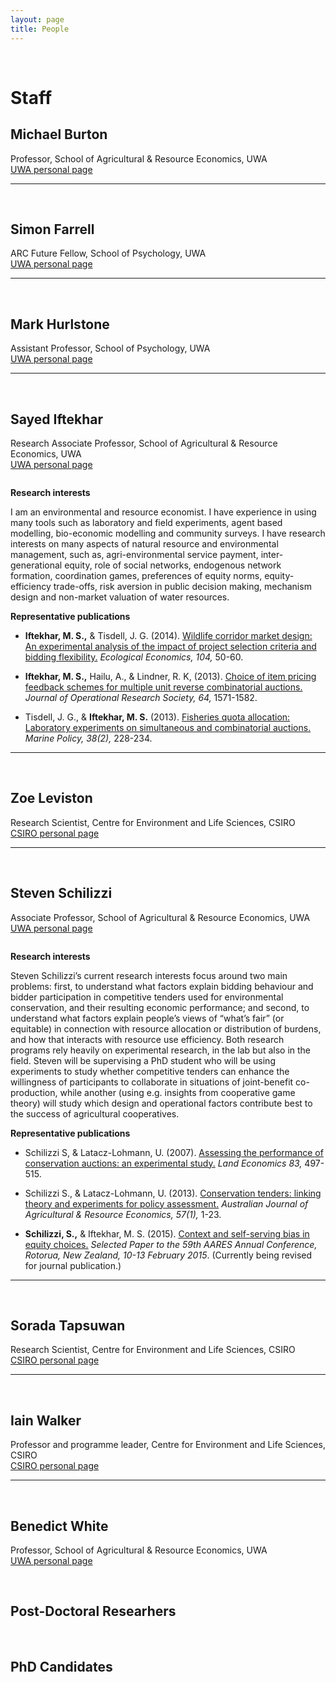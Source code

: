 ```yaml
---
layout: page
title: People
---
```




<br>

# Staff

## Michael Burton 
Professor, School of Agricultural & Resource Economics, UWA
<br> <a href="http://www.uwa.edu.au/people/michael.burton">UWA personal page</a>

-----
<br>


## Simon Farrell 
ARC Future Fellow, School of Psychology, UWA
<br> <a href="http://www.psychology.uwa.edu.au/contact/staff?type=profile&dn=cn%3DSimon%20Farrell%2Cou%3DResearch%20Section%20(Psychology)%2Cou%3DSchool%20of%20Psychology%2Cou%3DFaculty%20of%20Science%2Cou%3DFaculties%2Co%3DThe%20University%20of%20Western%20Australia">UWA personal page</a>

-----
<br>

## Mark Hurlstone 
Assistant Professor, School of Psychology, UWA
<br> <a href="http://www.uwa.edu.au/people/mark.hurlstone">UWA personal page</a>

-----
<br>

## Sayed Iftekhar 
Research Associate Professor, School of Agricultural & Resource Economics, UWA
<br> <a href="http://www.are.uwa.edu.au/contact/staff?type=profile&dn=cn%3DSayed%20Iftekhar%2Cou%3DSchool%20of%20Agricultural%20and%20Resource%20Economics%2Cou%3DFaculty%20of%20Science%2Cou%3DFaculties%2Co%3DThe%20University%20of%20Western%20Australia">UWA personal page</a>

<p>
<img class="right" src="{{ site.baseurl }}images/sayed.jpg"alt="" title="">
</p>

**Research interests**
<p> I am an environmental and resource economist. I have experience in using many tools such as laboratory and field experiments, agent based modelling, bio-economic modelling and community surveys. I have research interests on many aspects of natural resource and environmental management, such as, agri-environmental service payment, inter-generational equity, role of social networks, endogenous network formation, coordination games,  preferences of equity norms, equity-efficiency trade-offs, risk aversion in public decision making, mechanism design and non-market valuation of water resources. </p>

**Representative publications**

* **Iftekhar, M. S.,** & Tisdell, J. G. (2014). [Wildlife corridor market design: An experimental analysis of the impact of project selection criteria and bidding flexibility.](/IT.14.EE.pdf) *Ecological Economics, 104,* 50-60. 

* **Iftekhar, M. S.,** Hailu, A., & Lindner, R. K, (2013). [Choice of item pricing feedback schemes for multiple unit reverse combinatorial auctions.](/IHL.12.JOPRS.pdf) *Journal of Operational Research Society, 64,* 1571-1582. 

* Tisdell, J. G., & **Iftekhar, M. S.** (2013). [Fisheries quota allocation: Laboratory experiments on simultaneous and combinatorial auctions.](/TI.13.MP.pdf) *Marine Policy, 38(2),* 228-234. 

-----
<br>


## Zoe Leviston
Research Scientist, Centre for Environment and Life Sciences, CSIRO 
<br> <a href="http://www.csiro.au/Organisation-Structure/Divisions/Ecosystem-Sciences/Zoe-Leviston.aspx">CSIRO personal page</a>

-----
<br>


## Steven Schilizzi 
Associate Professor, School of Agricultural & Resource Economics, UWA
<br> <a href="http://www.are.uwa.edu.au/contact/staff?type=profile&dn=cn%3DSteven%20Schilizzi%2Cou%3DSchool%20of%20Agricultural%20and%20Resource%20Economics%2Cou%3DFaculty%20of%20Science%2Cou%3DFaculties%2Co%3DThe%20University%20of%20Western%20Australia">UWA personal page</a>

<p>
<img class="right" src="{{ site.baseurl }}images/steve.jpg"alt="" title="">
</p>

**Research interests**
<p> Steven Schilizzi’s current research interests focus around two main problems: first, to understand what factors explain bidding behaviour and bidder participation in competitive tenders used for environmental conservation, and their resulting economic performance; and second, to understand what factors explain people’s views of “what’s fair” (or equitable) in connection with resource allocation or distribution of burdens, and how that interacts with resource use efficiency. Both research programs rely heavily on experimental research, in the lab but also in the field.
Steven will be supervising a PhD student who will be using experiments to study whether competitive tenders can enhance the willingness of participants to collaborate in situations of joint-benefit co-production, while another (using e.g. insights from cooperative game theory)  will study which design and operational factors contribute best to the success of agricultural cooperatives. </p>

**Representative publications**


* Schilizzi S, & Latacz-Lohmann, U. (2007). [Assessing the performance of conservation auctions: an experimental study.](/SL.07.LE.pdf) *Land Economics 83,* 497-515. 
 
* Schilizzi S., & Latacz-Lohmann, U. (2013). [Conservation tenders: linking theory and experiments for policy assessment.](/SL.13.JARE.pdf) *Australian Journal of Agricultural & Resource Economics, 57(1),* 1-23.
 
* **Schilizzi, S.,** & Iftekhar, M. S. (2015). [Context and self-serving bias in equity choices.](/SI.15.AARES.pdf) *Selected Paper to the 59th AARES Annual Conference, Rotorua, New Zealand, 10-13  February 2015*. (Currently being revised for journal publication.) 

-----
<br>



## Sorada Tapsuwan
Research Scientist, Centre for Environment and Life Sciences, CSIRO 
<br> <a href="http://www.csiro.au/Organisation-Structure/Divisions/Ecosystem-Sciences/SoradaTapsuwan.aspx">CSIRO personal page</a>

-----
<br>

## Iain Walker
Professor and programme leader, Centre for Environment and Life Sciences, CSIRO 
<br> <a href="http://www.csiro.au/Organisation-Structure/Divisions/Ecosystem-Sciences/IainWalker.aspx">CSIRO personal page</a>

-----
<br>

 
## Benedict White 
Professor, School of Agricultural & Resource Economics, UWA
<br> <a href="http://www.are.uwa.edu.au/contact/staff?type=profile&dn=cn%3DBenedict%20White%2Cou%3DSchool%20of%20Agricultural%20and%20Resource%20Economics%2Cou%3DFaculty%20of%20Science%2Cou%3DFaculties%2Co%3DThe%20University%20of%20Western%20Australia">UWA personal page</a>

<br>

## Post-Doctoral Researhers

<br>


## PhD Candidates
